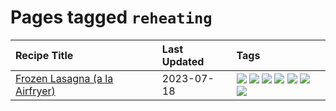 # Pages tagged `reheating`

|Recipe Title|Last Updated|Tags
|:---|:---|:---|
|[Frozen Lasagna (a la Airfryer)](../recipes/lasagnaairfryer.md)|2023-07-18|[![](https://img.shields.io/badge/tag-airfryer-99d437)](../tags/airfryer.md) [![](https://img.shields.io/badge/tag-cheesey-d5a11)](../tags/cheesey.md) [![](https://img.shields.io/badge/tag-easy-10cdd6)](../tags/easy.md) [![](https://img.shields.io/badge/tag-italian-9d5b24)](../tags/italian.md) [![](https://img.shields.io/badge/tag-mine-ad1215)](../tags/mine.md) [![](https://img.shields.io/badge/tag-pasta-8a534c)](../tags/pasta.md) [![](https://img.shields.io/badge/tag-reheating-32f6f2)](../tags/reheating.md)|